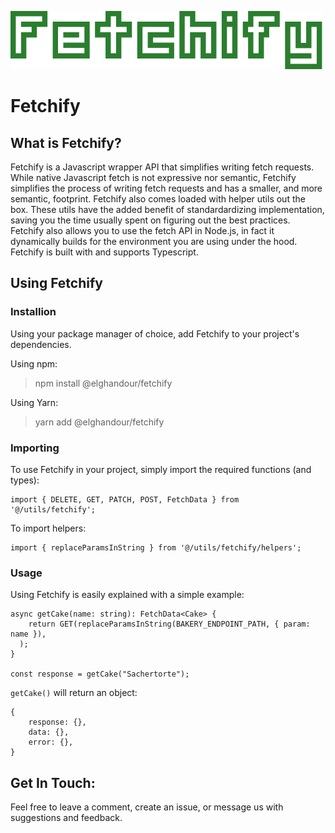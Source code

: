 ![Fetchify](fetchify-logo.png)
# Fetchify
## What is Fetchify?
Fetchify is a Javascript wrapper API that simplifies writing fetch requests. While native Javascript fetch is not expressive nor semantic, Fetchify simplifies the process of writing fetch requests and has a smaller, and more semantic, footprint. Fetchify also comes loaded with helper utils out the box. These utils have the added benefit of standardardizing implementation, saving you the time usually spent on figuring out the best practices. Fetchify also allows you to use the fetch API in Node.js, in fact it dynamically builds for the environment you are using under the hood. Fetchify is built with and supports Typescript.

## Using Fetchify
### Installion
Using your package manager of choice, add Fetchify to your project's dependencies.  
  
Using npm:
 
> npm install @elghandour/fetchify
  
Using Yarn:
> yarn add @elghandour/fetchify

### Importing
To use Fetchify in your project, simply import the required functions (and types):  
```
import { DELETE, GET, PATCH, POST, FetchData } from '@/utils/fetchify';
```
To import helpers:
```
import { replaceParamsInString } from '@/utils/fetchify/helpers';
```
### Usage
Using Fetchify is easily explained with a simple example:
```
async getCake(name: string): FetchData<Cake> {
    return GET(replaceParamsInString(BAKERY_ENDPOINT_PATH, { param: name }),
  );
}

const response = getCake("Sachertorte");
```
`getCake()` will return an object:
```
{
    response: {},
    data: {},
    error: {},
}
```
## Get In Touch:
Feel free to leave a comment, create an issue, or message us with suggestions and feedback.